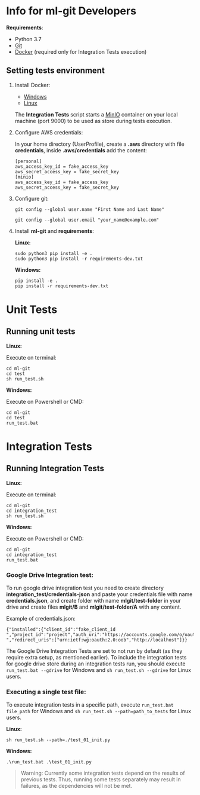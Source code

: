 # Info for ml-git Developers

**Requirements**:


*  Python 3.7
*  [Git](https://git-scm.com/)
*  [Docker](https://www.docker.com/) (required only for Integration Tests execution)


## Setting tests environment

1. Install Docker:

    *  [Windows](https://docs.docker.com/docker-for-windows/install/)
    *  [Linux](https://docs.docker.com/install/linux/docker-ce/ubuntu/#install-docker-engine---community-1)


   The **Integration Tests** script starts a [MinIO](https://hub.docker.com/r/minio/minio) container on your local machine (port 9000) to be used as store during tests execution.


2. Configure AWS credentials:

   In your home directory (UserProfile), create a **.aws** directory with file **credentials**, inside **.aws/credentials** add the content:

   ```
   [personal]
   aws_access_key_id = fake_access_key
   aws_secret_access_key = fake_secret_key
   [minio]
   aws_access_key_id = fake_access_key						    
   aws_secret_access_key = fake_secret_key	                    
   ```

   

4. Configure git:

   `git config --global user.name "First Name and Last Name"`

   `git config --global user.email "your_name@example.com"`  

   

5. Install **ml-git** and **requirements**:

   **Linux:**
   
   ```
   sudo python3 pip install -e .
   sudo python3 pip install -r requirements-dev.txt
   ```
   
   **Windows:**
   
   ```
   pip install -e .
   pip install -r requirements-dev.txt
   ```
   
   

# Unit Tests

## Running unit tests

**Linux:**

Execute on terminal:

```
cd ml-git
cd test
sh run_test.sh
```

**Windows:**

Execute on Powershell or CMD:

```
cd ml-git
cd test
run_test.bat
```



# Integration Tests

## Running Integration Tests

**Linux:**

Execute on terminal:

```
cd ml-git
cd integration_test
sh run_test.sh
```

**Windows:**

Execute on Powershell or CMD:

```
cd ml-git
cd integration_test
run_test.bat
```

### Google Drive Integration test:

To run google drive integration test you need to create directory **integration_test/credentials-json** and paste your credentials file with name **credentials.json**, and create folder with name **mlgit/test-folder** in your drive and create files **mlgit/B** and **mlgit/test-folder/A** with any content.

Example of credentials.json:
```
{"installed":{"client_id":"fake_client_id     ","project_id":"project","auth_uri":"https://accounts.google.com/o/oauth2/auth","token_uri":"https://oauth2.googleapis.com/token","auth_provider_x509_cert_url":"https://www.googleapis.com/oauth2/v1/certs","client_secret":"fake_client_secret                                       ","redirect_uris":["urn:ietf:wg:oauth:2.0:oob","http://localhost"]}}
```
The Google Drive Integration Tests are set to not run by default (as they require extra setup, as mentioned earlier). To include the integration tests for google drive store during an integration tests run, you should execute `run_test.bat --gdrive` for Windows and `sh run_test.sh --gdrive` for Linux users. 

### Executing a single test file:

To execute integration tests in a specific path, execute `run_test.bat file_path` for Windows and `sh run_test.sh --path=path_to_tests` for Linux users.

**Linux:**
```
sh run_test.sh --path=./test_01_init.py
```

**Windows:**
```
.\run_test.bat .\test_01_init.py
```

> Warning: Currently some integration tests depend on the results of previous tests. Thus, running some tests separately may result in failures, as the dependencies will not be met.